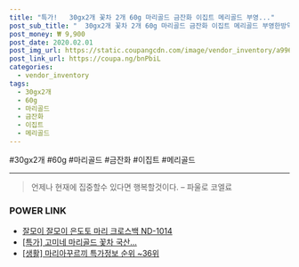 ```yaml
--- 
title: "특가!   30gx2개 꽃차 2개 60g 마리골드 금잔화 이집트 메리골드 부영..." 
post_sub_title: "  30gx2개 꽃차 2개 60g 마리골드 금잔화 이집트 메리골드 부영한방약초 30g" 
post_money: ₩ 9,900 
post_date: 2020.02.01 
post_img_url: https://static.coupangcdn.com/image/vendor_inventory/a996/4c9e65389e9e899ea018bb80c0878fd3f7c48d302d87e1df2bf556e551d3.jpg 
post_link_url: https://coupa.ng/bnPbiL 
categories: 
  - vendor_inventory 
tags: 
  - 30gx2개 
  - 60g 
  - 마리골드 
  - 금잔화 
  - 이집트 
  - 메리골드 
--- 
```

  #30gx2개 #60g #마리골드 #금잔화 #이집트 #메리골드 
<hr> 

> 언제나 현재에 집중할수 있다면 행복할것이다. – 파울로 코엘료 


### POWER LINK

* <a href="https://blog.naver.com/fasyy4321/221785222877" target="_blank">잘모이 잘모이 은도토 마리 크로스백 ND-1014</a>
* <a href="https://blog.naver.com/sakai111/221792821376" target="_blank">[특가] 고미네 마리골드 꽃차 국산...</a>
* <a href="https://blog.naver.com/sakai111/221779979874" target="_blank"> [생활] 마리아꾸르끼 특가정보 순위 ~36위</a>
